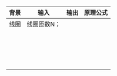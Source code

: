 | 背景 | 输入        | 输出 | 原理公式 |
| ---- | ----------- | ---- | -------- |
| 线圈 | 线圈匝数N； |      |          |
|      |             |      |          |
|      |             |      |          |
|      |             |      |          |
|      |             |      |          |
|      |             |      |          |
|      |             |      |          |
|      |             |      |          |
|      |             |      |          |
|      |             |      |          |
|      |             |      |          |
|      |             |      |          |
|      |             |      |          |
|      |             |      |          |
|      |             |      |          |
|      |             |      |          |
|      |             |      |          |
|      |             |      |          |
|      |             |      |          |


